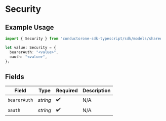 # Security

## Example Usage

```typescript
import { Security } from "conductorone-sdk-typescript/sdk/models/shared";

let value: Security = {
  bearerAuth: "<value>",
  oauth: "<value>",
};
```

## Fields

| Field              | Type               | Required           | Description        |
| ------------------ | ------------------ | ------------------ | ------------------ |
| `bearerAuth`       | *string*           | :heavy_check_mark: | N/A                |
| `oauth`            | *string*           | :heavy_check_mark: | N/A                |